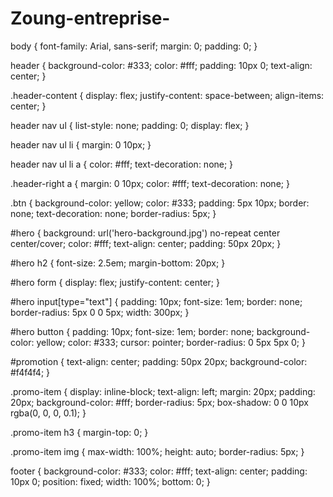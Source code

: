 # Zoung-entreprise-
body {
    font-family: Arial, sans-serif;
    margin: 0;
    padding: 0;
}

header {
    background-color: #333;
    color: #fff;
    padding: 10px 0;
    text-align: center;
}

.header-content {
    display: flex;
    justify-content: space-between;
    align-items: center;
}

header nav ul {
    list-style: none;
    padding: 0;
    display: flex;
}

header nav ul li {
    margin: 0 10px;
}

header nav ul li a {
    color: #fff;
    text-decoration: none;
}

.header-right a {
    margin: 0 10px;
    color: #fff;
    text-decoration: none;
}

.btn {
    background-color: yellow;
    color: #333;
    padding: 5px 10px;
    border: none;
    text-decoration: none;
    border-radius: 5px;
}

#hero {
    background: url('hero-background.jpg') no-repeat center center/cover;
    color: #fff;
    text-align: center;
    padding: 50px 20px;
}

#hero h2 {
    font-size: 2.5em;
    margin-bottom: 20px;
}

#hero form {
    display: flex;
    justify-content: center;
}

#hero input[type="text"] {
    padding: 10px;
    font-size: 1em;
    border: none;
    border-radius: 5px 0 0 5px;
    width: 300px;
}

#hero button {
    padding: 10px;
    font-size: 1em;
    border: none;
    background-color: yellow;
    color: #333;
    cursor: pointer;
    border-radius: 0 5px 5px 0;
}

#promotion {
    text-align: center;
    padding: 50px 20px;
    background-color: #f4f4f4;
}

.promo-item {
    display: inline-block;
    text-align: left;
    margin: 20px;
    padding: 20px;
    background-color: #fff;
    border-radius: 5px;
    box-shadow: 0 0 10px rgba(0, 0, 0, 0.1);
}

.promo-item h3 {
    margin-top: 0;
}

.promo-item img {
    max-width: 100%;
    height: auto;
    border-radius: 5px;
}

footer {
    background-color: #333;
    color: #fff;
    text-align: center;
    padding: 10px 0;
    position: fixed;
    width: 100%;
    bottom: 0;
}
